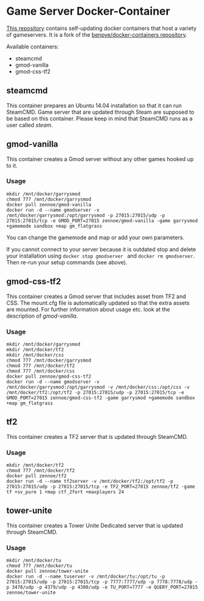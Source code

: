 # Game Server Docker-Container
[This repository](https://github.com/Zennoe/docker-gameservers) contains self-updating docker containers that host a variety of gameservers. It is a fork of the [benpye/docker-containers repository](https://github.com/benpye/docker-containers).

Available containers:
- steamcmd
- gmod-vanilla
- gmod-css-tf2

## steamcmd
This container prepares an Ubuntu 14.04 installation so that it can run SteamCMD. Game server that are updated through Steam are supposed to be based on this container. Please keep in mind that SteamCMD runs as a user called _steam_.

## gmod-vanilla
This container creates a Gmod server without any other games hooked up to it.

### Usage

    mkdir /mnt/docker/garrysmod
    chmod 777 /mnt/docker/garrysmod
    docker pull zennoe/gmod-vanilla
    docker run -d --name gmodserver -v /mnt/docker/garrysmod:/opt/garrysmod -p 27015:27015/udp -p 27015:27015/tcp -e GMOD_PORT=27015 zennoe/gmod-vanilla -game garrysmod +gamemode sandbox +map gm_flatgrass
    
You can change the gamemode and map or add your own parameters.

If you cannot connect to your server because it is outdated stop and delete your installation using `docker stop gmodserver ` and `docker rm gmodserver`. Then re-run your setup commands (see above).

## gmod-css-tf2
This container creates a Gmod server that includes asset from TF2 and CSS. The mount.cfg file is automatically updated so that the extra assets are mounted. For further information about usage etc. look at the description of _gmod-vanilla_.

### Usage

    mkdir /mnt/docker/garrysmod
    mkdir /mnt/docker/tf2
    mkdir /mnt/docker/css
    chmod 777 /mnt/docker/garrysmod
    chmod 777 /mnt/docker/tf2
    chmod 777 /mnt/docker/css
    docker pull zennoe/gmod-css-tf2
    docker run -d --name gmodserver -v /mnt/docker/garrysmod:/opt/garrysmod -v /mnt/docker/css:/opt/css -v /mnt/docker/tf2:/opt/tf2 -p 27015:27015/udp -p 27015:27015/tcp -e GMOD_PORT=27015 zennoe/gmod-css-tf2 -game garrysmod +gamemode sandbox +map gm_flatgrass

## tf2
This container creates a TF2 server that is updated through SteamCMD.

### Usage

    mkdir /mnt/docker/tf2
    chmod 777 /mnt/docker/tf2
    docker pull zennoe/tf2
    docker run -d --name tf2server -v /mnt/docker/tf2:/opt/tf2 -p 27015:27015/udp -p 27015:27015/tcp -e TF2_PORT=27015 zennoe/tf2 -game tf +sv_pure 1 +map ctf_2fort +maxplayers 24
    
## tower-unite
This container creates a Tower Unite Dedicated server that is updated through SteamCMD.

### Usage

    mkdir /mnt/docker/tu
    chmod 777 /mnt/docker/tu
    docker pull zennoe/tower-unite
    docker run -d --name tuserver -v /mnt/docker/tu:/opt/tu -p 27015:27015/udp -p 27015:27015/tcp -p 7777:7777/udp -p 7778:7778/udp -p 3478/udp -p 4379/udp -p 4380/udp -e TU_PORT=7777 -e QUERY_PORT=27015 zennoe/tower-unite
